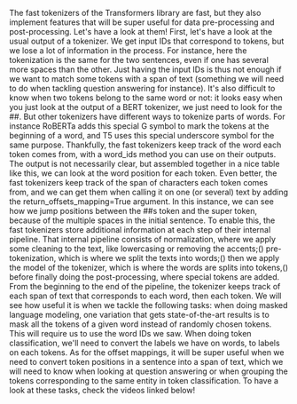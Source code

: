 The fast tokenizers of the Transformers library are fast, but they also implement features that will be super useful for data pre-processing and post-processing. Let's have a look at them! First, let's have a look at the usual output of a tokenizer. We get input IDs that correspond to tokens, but we lose a lot of information in the process. For instance, here the tokenization is the same for the two sentences, even if one has several more spaces than the other. Just having the input IDs is thus not enough if we want to match some tokens with a span of text (something we will need to do when tackling question answering for instance). It's also difficult to know when two tokens belong to the same word or not: it looks easy when you just look at the output of a BERT tokenizer, we just need to look for the ##. But other tokenizers have different ways to tokenize parts of words. For instance RoBERTa adds this special G symbol to mark the tokens at the beginning of a word, and T5 uses this special underscore symbol for the same purpose. Thankfully, the fast tokenizers keep track of the word each token comes from, with a word_ids method you can use on their outputs. The output is not necessarily clear, but assembled together in a nice table like this, we can look at the word position for each token. Even better, the fast tokenizers keep track of the span of characters each token comes from, and we can get them when calling it on one (or several) text by adding the return_offsets_mapping=True argument. In this instance, we can see how we jump positions between the ##s token and the super token, because of the multiple spaces in the initial sentence. To enable this, the fast tokenizers store additional information at each step of their internal pipeline. That internal pipeline consists of normalization, where we apply some cleaning to the text, like lowercasing or removing the accents;() pre-tokenization, which is where we split the texts into words;() then we apply the model of the tokenizer, which is where the words are splits into tokens,() before finally doing the post-processing, where special tokens are added. From the beginning to the end of the pipeline, the tokenizer keeps track of each span of text that corresponds to each word, then each token. We will see how useful it is when we tackle the following tasks: when doing masked language modeling, one variation that gets state-of-the-art results is to mask all the tokens of a given word instead of randomly chosen tokens. This will require us to use the word IDs we saw. When doing token classification, we'll need to convert the labels we have on words, to labels on each tokens. As for the offset mappings, it will be super useful when we need to convert token positions in a sentence into a span of text, which we will need to know when looking at question answering or when grouping the tokens corresponding to the same entity in token classification. To have a look at these tasks, check the videos linked below!